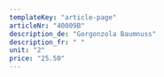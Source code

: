 ```yaml
---
templateKey: "article-page"
articleNr: "40009B"
description_de: "Gorgonzola Baumnuss"
description_fr: " "
unit: "2"
price: "25.50"
---
```

